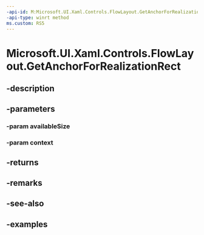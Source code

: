 ```yaml
---
-api-id: M:Microsoft.UI.Xaml.Controls.FlowLayout.GetAnchorForRealizationRect(Windows.Foundation.Size,Microsoft.UI.Xaml.Controls.VirtualizingLayoutContext)
-api-type: winrt method
ms.custom: RS5
---
```


<!-- Method syntax.
virtual protected FlowLayoutAnchorInfo FlowLayout.GetAnchorForRealizationRect(Size availableSize, VirtualizingLayoutContext context)
-->

# Microsoft.UI.Xaml.Controls.FlowLayout.GetAnchorForRealizationRect

## -description

## -parameters
### -param availableSize

### -param context

## -returns

## -remarks

## -see-also

## -examples

